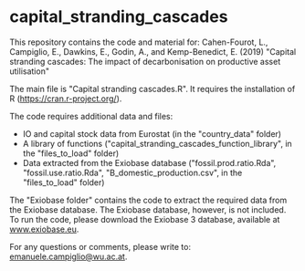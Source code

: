 # capital_stranding_cascades
This repository contains the code and material for:
Cahen-Fourot, L., Campiglio, E., Dawkins, E., Godin, A., and Kemp-Benedict, E. (2019) 
"Capital stranding cascades: The impact of decarbonisation on productive asset utilisation"

The main file is "Capital stranding cascades.R". It requires the installation of R (https://cran.r-project.org/). 

The code requires additional data and files: 
- IO and capital stock data from Eurostat (in the "country_data" folder)
- A library of functions ("capital_stranding_cascades_function_library", in the "files_to_load" folder)
- Data extracted from the Exiobase database ("fossil.prod.ratio.Rda", "fossil.use.ratio.Rda", "B_domestic_production.csv", in the "files_to_load" folder)

The "Exiobase folder" contains the code to extract the required data from the Exiobase database. The Exiobase database, however, is not included. To run the code, please download the Exiobase 3 database, available at www.exiobase.eu. 

For any questions or comments, please write to: emanuele.campiglio@wu.ac.at.
